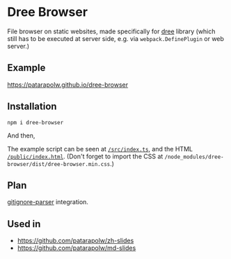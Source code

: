 # Dree Browser

File browser on static websites, made specifically for [dree](https://www.npmjs.com/package/dree) library (which still has to be executed at server side, e.g. via `webpack.DefinePlugin` or web server.)

## Example

<https://patarapolw.github.io/dree-browser>

## Installation

```
npm i dree-browser
```

And then,

The example script can be seen at [`/src/index.ts`](/src/index.ts), and the HTML [`/public/index.html`](/public/index.html). (Don't forget to import the CSS at `/node_modules/dree-browser/dist/dree-browser.min.css`.)

## Plan

[gitignore-parser](https://github.com/codemix/gitignore-parser) integration.

## Used in

- <https://github.com/patarapolw/zh-slides>
- <https://github.com/patarapolw/md-slides>
